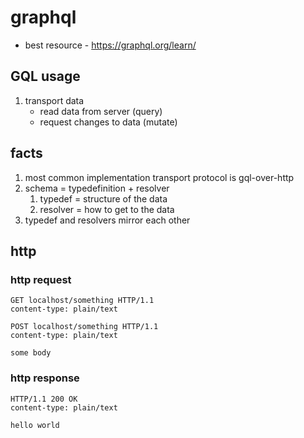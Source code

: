# graphql

- best resource - https://graphql.org/learn/

## GQL usage

1. transport data
   - read data from server (query)
   - request changes to data (mutate)

## facts

1. most common implementation transport protocol is gql-over-http
1. schema = typedefinition + resolver
   1. typedef = structure of the data
   2. resolver = how to get to the data
1. typedef and resolvers mirror each other

## http

### http request

```http
GET localhost/something HTTP/1.1
content-type: plain/text
```

```http
POST localhost/something HTTP/1.1
content-type: plain/text

some body
```

### http response

```http
HTTP/1.1 200 OK
content-type: plain/text

hello world
```
